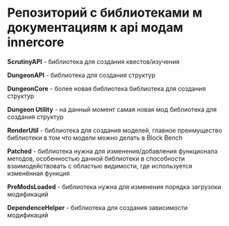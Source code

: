 # Репозиторий с библиотеками м документациям к api модам innercore 

**ScrutinyAPI** - библиотека для создания квестов/изучения 

**DungeonAPI** - библиотека для создания структур 

**DungeonCore** - более новая библиотека библиотека для создания структур 

**Dungeon Utility** - на данный момент самая новая мод библиотека для создания структур 

**RenderUtil** - библиотека для создания моделей, главное преимущество библиотеки в том что модели можно делать в Block Bench 

**Patched** - библиотека нужна для изменения/добавления функционала методов, особенностью данной библиотеки в способности взаимодействовать с областью видимости, где используется изменённая функция

**PreModsLoaded** - библиотека нужна для изменения порядка загрузоки модификаций 

**DependenceHelper** - библиотека для создания зависимости модификаций